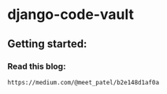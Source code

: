 # django-code-vault

## Getting started:
### Read this blog:
```
https://medium.com/@meet_patel/b2e148d1af0a
```
